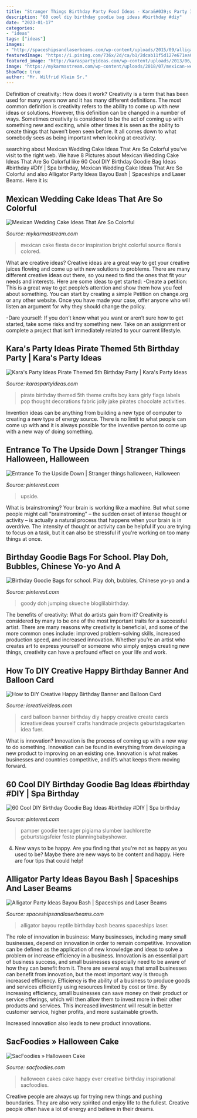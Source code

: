 ```yaml
---
title: "Stranger Things Birthday Party Food Ideas - Kara&#039;s Party Ideas Pirate Themed 5th Birthday Party"
description: "60 cool diy birthday goodie bag ideas #birthday #diy"
date: "2023-01-17"
categories:
- "ideas"
tags: ["ideas"]
images:
- "http://spaceshipsandlaserbeams.com/wp-content/uploads/2015/09/alligator-reptile-bayou-birthday-party-copy.jpg"
featuredImage: "https://i.pinimg.com/736x/2d/ca/b1/2dcab11f5d127e671ea02a6b5351ef09.jpg"
featured_image: "http://karaspartyideas.com/wp-content/uploads/2013/06/425763_321205421249768_316290841741226_826014_896842115_n.jpg"
image: "https://mykarmastream.com/wp-content/uploads/2018/07/mexican-wedding-cake-6-.jpg"
ShowToc: true
author: "Mr. Wilfrid Klein Sr."
---
```



Definition of creativity: How does it work?
Creativity is a term that has been used for many years now and it has many different definitions. The most common definition is creativity refers to the ability to come up with new ideas or solutions. However, this definition can be changed in a number of ways. Sometimes creativity is considered to be the act of coming up with something new and exciting, while other times it is seen as the ability to create things that haven’t been seen before. It all comes down to what somebody sees as being important when looking at creativity.

	

		
searching about Mexican Wedding Cake Ideas That Are So Colorful you've visit to the right web. We have 8 Pictures about Mexican Wedding Cake Ideas That Are So Colorful like 60 Cool DIY Birthday Goodie Bag Ideas #birthday #DIY | Spa birthday, Mexican Wedding Cake Ideas That Are So Colorful and also Alligator Party Ideas Bayou Bash | Spaceships and Laser Beams. Here it is:
		
    
## Mexican Wedding Cake Ideas That Are So Colorful

<img loading=lazy src="https://mykarmastream.com/wp-content/uploads/2018/07/mexican-wedding-cake-6-.jpg" onerror="this.onerror=null;this.src='https://tse4.mm.bing.net/th?id=OIP.5wUnMH8Pu7Sr0tM6GWBbmwHaKi&amp;pid=15.1';" alt="Mexican Wedding Cake Ideas That Are So Colorful">

_Source: mykarmastream.com_

>mexican cake fiesta decor inspiration bright colorful source florals colored. 

	

What are creative ideas?
Creative ideas are a great way to get your creative juices flowing and come up with new solutions to problems. There are many different creative ideas out there, so you need to find the ones that fit your needs and interests. Here are some ideas to get started: 
-Create a petition: This is a great way to get people’s attention and show them how you feel about something. You can start by creating a simple Petition on change.org or any other website. Once you have made your case, offer anyone who will listen an argument for why they should change the policy. 

-Dare yourself: If you don’t know what you want or aren’t sure how to get started, take some risks and try something new. Take on an assignment or complete a project that isn’t immediately related to your current lifestyle.

    
## Kara&#039;s Party Ideas Pirate Themed 5th Birthday Party | Kara&#039;s Party Ideas

<img loading=lazy src="http://karaspartyideas.com/wp-content/uploads/2013/06/425763_321205421249768_316290841741226_826014_896842115_n.jpg" onerror="this.onerror=null;this.src='https://tse4.mm.bing.net/th?id=OIP.R92yT1N5oGPtPX-qmoZSvwHaLH&amp;pid=15.1';" alt="Kara&#039;s Party Ideas Pirate Themed 5th Birthday Party | Kara&#039;s Party Ideas">

_Source: karaspartyideas.com_

>pirate birthday themed 5th theme crafts boy kara girly flags labels pop thought decorations fabric jolly jake pirates chocolate activities. 

	

Invention ideas can be anything from building a new type of computer to creating a new type of energy source. There is no limit to what people can come up with and it is always possible for the inventive person to come up with a new way of doing something.

    
## Entrance To The Upside Down | Stranger Things Halloween, Halloween

<img loading=lazy src="https://i.pinimg.com/736x/f1/7f/9e/f17f9e650aa1bdddd8d0bceb9ab5d697.jpg" onerror="this.onerror=null;this.src='https://tse2.mm.bing.net/th?id=OIP.TY25bNsukflkP6lj2Cd9IwHaFj&amp;pid=15.1';" alt="Entrance To the Upside Down | Stranger things halloween, Halloween">

_Source: pinterest.com_

>upside. 

	

What is brainstroming?
Your brain is working like a machine. But what some people might call "brainstroming" – the sudden onset of intense thought or activity – is actually a natural process that happens when your brain is in overdrive. The intensity of thought or activity can be helpful if you are trying to focus on a task, but it can also be stressful if you're working on too many things at once.

    
## Birthday Goodie Bags For School. Play Doh, Bubbles, Chinese Yo-yo And A

<img loading=lazy src="https://i.pinimg.com/originals/c2/ff/95/c2ff95c30d8b9f6d73041c006f35eec1.jpg" onerror="this.onerror=null;this.src='https://tse2.mm.bing.net/th?id=OIP.nAxGFbSr276hPNcgi0O-jQHaJ4&amp;pid=15.1';" alt="Birthday Goodie Bags for school. Play doh, bubbles, Chinese yo-yo and a">

_Source: pinterest.com_

>goody doh jumping skueche bloglilabirthday. 

	

The benefits of creativity: What do artists gain from it?
Creativity is considered by many to be one of the most important traits for a successful artist. There are many reasons why creativity is beneficial, and some of the more common ones include: improved problem-solving skills, increased production speed, and increased innovation. Whether you’re an artist who creates art to express yourself or someone who simply enjoys creating new things, creativity can have a profound effect on your life and work.

    
## How To DIY Creative Happy Birthday Banner And Balloon Card

<img loading=lazy src="http://www.icreativeideas.com/wp-content/uploads/2014/07/How-to-DIY-Happy-Birthday-Banner-and-Balloon-Card-thumb.jpg" onerror="this.onerror=null;this.src='https://tse3.mm.bing.net/th?id=OIP.4zVMc69lL9rvgVA-n97MKgHaHa&amp;pid=15.1';" alt="How to DIY Creative Happy Birthday Banner and Balloon Card">

_Source: icreativeideas.com_

>card balloon banner birthday diy happy creative create cards icreativeideas yourself crafts handmade projects geburtstagskarten idea fuer. 

	

What is innovation?
Innovation is the process of coming up with a new way to do something. Innovation can be found in everything from developing a new product to improving on an existing one. Innovation is what makes businesses and countries competitive, and it’s what keeps them moving forward.

    
## 60 Cool DIY Birthday Goodie Bag Ideas #birthday #DIY | Spa Birthday

<img loading=lazy src="https://i.pinimg.com/736x/2d/ca/b1/2dcab11f5d127e671ea02a6b5351ef09.jpg" onerror="this.onerror=null;this.src='https://tse1.mm.bing.net/th?id=OIP.OtVy0IE1mrmEHlAlzeEkoAHaKQ&amp;pid=15.1';" alt="60 Cool DIY Birthday Goodie Bag Ideas #birthday #DIY | Spa birthday">

_Source: pinterest.com_

>pamper goodie teenager pigiama slumber bachlorette geburtstagsfeier feste planningbabyshower. 

	

4. New ways to be happy.
Are you finding that you're not as happy as you used to be? Maybe there are new ways to be content and happy. Here are four tips that could help!

    
## Alligator Party Ideas Bayou Bash | Spaceships And Laser Beams

<img loading=lazy src="http://spaceshipsandlaserbeams.com/wp-content/uploads/2015/09/alligator-reptile-bayou-birthday-party-copy.jpg" onerror="this.onerror=null;this.src='https://tse1.mm.bing.net/th?id=OIP.vOXc-6Zh_mEsaZVKJNf6qQHaKl&amp;pid=15.1';" alt="Alligator Party Ideas Bayou Bash | Spaceships and Laser Beams">

_Source: spaceshipsandlaserbeams.com_

>alligator bayou reptile birthday bash beams spaceships laser. 

	

The role of innovation in business:
Many businesses, including many small businesses, depend on innovation in order to remain competitive. Innovation can be defined as the application of new knowledge and ideas to solve a problem or increase efficiency in a business. Innovation is an essential part of business success, and small businesses especially need to be aware of how they can benefit from it.
There are several ways that small businesses can benefit from innovation, but the most important way is through increased efficiency. Efficiency is the ability of a business to produce goods and services efficiently using resources limited by cost or time. By increasing efficiency, small businesses can save money on their product or service offerings, which will then allow them to invest more in their other products and services. This increased investment will result in better customer service, higher profits, and more sustainable growth.

Increased innovation also leads to new product innovations.

    
## SacFoodies » Halloween Cake

<img loading=lazy src="http://sacfoodies.com/wp-content/uploads/2011/10/Halloween-Cake-225x300.jpg" onerror="this.onerror=null;this.src='https://tse1.mm.bing.net/th?id=OIP.lESWz3Fdes6gUNdAOtOLngHaJ4&amp;pid=15.1';" alt="SacFoodies » Halloween Cake">

_Source: sacfoodies.com_

>halloween cakes cake happy ever creative birthday inspirational sacfoodies. 

	

Creative people are always up for trying new things and pushing boundaries. They are also very spirited and enjoy life to the fullest. Creative people often have a lot of energy and believe in their dreams.

